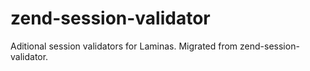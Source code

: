 # zend-session-validator
Aditional session validators for Laminas. Migrated from zend-session-validator.
